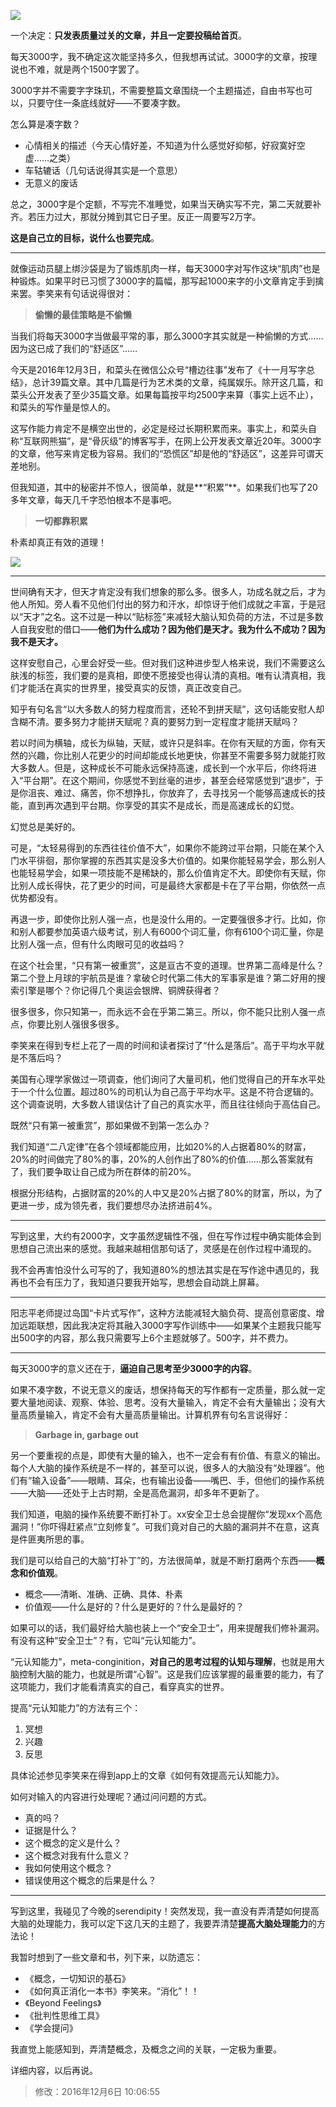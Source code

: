 


![](http://upload-images.jianshu.io/upload_images/197369-c84e365414e03d8d.jpg?imageMogr2/auto-orient/strip%7CimageView2/2/w/1240)


一个决定：**只发表质量过关的文章，并且一定要投稿给首页**。

每天3000字，我不确定这次能坚持多久，但我想再试试。3000字的文章，按理说也不难，就是两个1500字罢了。

3000字并不需要字字珠玑，不需要整篇文章围绕一个主题描述，自由书写也可以，只要守住一条底线就好——不要凑字数。

怎么算是凑字数？

- 心情相关的描述（今天心情好差，不知道为什么感觉好抑郁，好寂寞好空虚……之类）
- 车轱辘话（几句话说得其实是一个意思）
- 无意义的废话

总之，3000字是个定额，不写完不准睡觉，如果当天确实写不完，第二天就要补齐。若压力过大，那就分摊到其它日子里。反正一周要写2万字。

**这是自己立的目标，说什么也要完成**。

---

就像运动员腿上绑沙袋是为了锻炼肌肉一样，每天3000字对写作这块“肌肉”也是种锻炼。如果平时已习惯了3000字的篇幅，那写起1000来字的小文章肯定手到擒来罢。李笑来有句话说得很对：

> **偷懒的最佳策略是不偷懒**

当我们将每天3000字当做最平常的事，那么3000字其实就是一种偷懒的方式……因为这已成了我们的“舒适区”……

今天是2016年12月3日，和菜头在微信公众号“槽边往事”发布了《十一月写字总结》，总计39篇文章。其中几篇是行为艺术类的文章，纯属娱乐。除开这几篇，和菜头公开发表了至少35篇文章。如果每篇按平均2500字来算（事实上远不止），和菜头的写作量是惊人的。

这写作能力肯定不是横空出世的，必定是经过长期积累而来。事实上，和菜头自称“互联网熊猫”，是“骨灰级”的博客写手，在网上公开发表文章近20年。3000字的文章，他写来肯定极为容易。我们的“恐慌区”却是他的“舒适区”，这差异可谓天差地别。

但我知道，其中的秘密并不惊人，很简单，就是**“积累”**。如果我们也写了20多年文章，每天几千字恐怕根本不是事吧。

> **一切都靠积累**

朴素却真正有效的道理！



![](http://upload-images.jianshu.io/upload_images/197369-d7d075d6c88f03e0.jpg?imageMogr2/auto-orient/strip%7CimageView2/2/w/1240)

------

世间确有天才，但天才肯定没有我们想象的那么多。很多人，功成名就之后，才为他人所知。旁人看不见他们付出的努力和汗水，却惊讶于他们成就之丰富，于是冠以“天才”之名。这不过是一种以“贴标签”来减轻大脑认知负荷的方法，不过是多数人自我安慰的借口——**他们为什么成功？因为他们是天才。我为什么不成功？因为我不是天才。**

这样安慰自己，心里会好受一些。但对我们这种进步型人格来说，我们不需要这么肤浅的标签，我们要的是真相，即使不愿接受也得认清的真相。唯有认清真相，我们才能活在真实的世界里，接受真实的反馈，真正改变自己。

知乎有句名言“以大多数人的努力程度而言，还轮不到拼天赋”，这句话能安慰人却含糊不清。要多努力才能拼天赋呢？真的要努力到一定程度才能拼天赋吗？

若以时间为横轴，成长为纵轴，天赋，或许只是斜率。在你有天赋的方面，你有天然的兴趣，你比别人花更少的时间却能成长地更快，你甚至不需要多努力就能打败大多数人。但是，这种成长不可能永远保持高速，成长到一个水平后，你终将进入“平台期”。在这个期间，你感觉不到丝毫的进步，甚至会经常感觉到“退步”，于是你沮丧、难过、痛苦，你不想挣扎，你放弃了，去寻找另一个能够高速成长的技能，直到再次遇到平台期。你享受的其实不是成长，而是高速成长的幻觉。

幻觉总是美好的。

可是，“太轻易得到的东西往往价值不大”，如果你不能跨过平台期，只能在某个入门水平徘徊，那你掌握的东西其实是没多大价值的。如果你能轻易学会，那么别人也能轻易学会，如果一项技能不是稀缺的，那么价值肯定不大。即使你有天赋，你比别人成长得快，花了更少的时间，可是最终大家都是卡在了平台期，你依然一点优势都没有。

再退一步，即使你比别人强一点，也是没什么用的。一定要强很多才行。比如，你和别人都要参加英语六级考试，别人有6000个词汇量，你有6100个词汇量，你是比别人强一点，但有什么肉眼可见的收益吗？

在这个社会里，“只有第一被重赏”，这是亘古不变的道理。世界第二高峰是什么？第二个登上月球的宇航员是谁？拿破仑时代第二伟大的军事家是谁？第二好用的搜索引擎是哪个？你记得几个奥运会银牌、铜牌获得者？

很多很多，你只知第一，而永远不会在乎第二第三。所以，你不能只比别人强一点点，你要比别人强很多很多。

李笑来在得到专栏上花了一周的时间和读者探讨了“什么是落后”。高于平均水平就是不落后吗？

美国有心理学家做过一项调查，他们询问了大量司机，他们觉得自己的开车水平处于一个什么位置。超过80%的司机认为自己高于平均水平。这是不符合逻辑的。这个调查说明，大多数人错误估计了自己的真实水平，而且往往倾向于高估自己。

既然“只有第一被重赏”，那如果做不到第一怎么办？

我们知道“二八定律”在各个领域都能应用，比如20%的人占据着80%的财富，20%的时间做完了80%的事，20%的人创作出了80%的价值……那么答案就有了，我们要争取让自己成为所在群体的前20%。

根据分形结构，占据财富的20%的人中又是20%占据了80%的财富，所以，为了更进一步，成为领先者，我们要想尽办法挤进前4%。

------

写到这里，大约有2000字，文字虽然逻辑性不强，但在写作过程中确实能体会到思想自己流出来的感觉。我越来越相信那句话了，灵感是在创作过程中涌现的。

我不会再害怕没什么可写的了，我知道80%的想法其实是在写作途中遇见的，我再也不会有压力了，我知道只要我开始写，思想会自动跳上屏幕。

------

阳志平老师提过岛国“卡片式写作”，这种方法能减轻大脑负荷、提高创意密度、增加远距联想，因此我决定将其融入3000字写作训练中——如果某个主题我只能写出500字的内容，那么我只需要写上6个主题就够了。500字，并不费力。

------

每天3000字的意义还在于，**逼迫自己思考至少3000字的内容**。

如果不凑字数，不说无意义的废话，想保持每天的写作都有一定质量，那么就一定要大量地阅读、观察、体验、思考。没有大量输入，肯定不会有大量输出；没有大量高质量输入，肯定不会有大量高质量输出。计算机界有句名言说得好：

> **Garbage in, garbage out**

另一个要重视的点是，即使有大量的输入，也不一定会有有价值、有意义的输出。每个人大脑的操作系统是不一样的，甚至可以说，很多人的大脑没有“处理器”。他们有“输入设备”——眼睛、耳朵，也有输出设备——嘴巴、手，但他们的操作系统——大脑——还处于上古时期，全是高危漏洞，却多年不更新了。

我们知道，电脑的操作系统要不断打补丁。xx安全卫士总会提醒你“发现xx个高危漏洞！”你吓得赶紧点“立刻修复”。可我们竟对自己的大脑的漏洞并不在意，这真是件匪夷所思的事。

我们是可以给自己的大脑“打补丁”的，方法很简单，就是不断打磨两个东西——**概念和价值观**。

- 概念——清晰、准确、正确、具体、朴素
- 价值观——什么是好的？什么是更好的？什么是最好的？

如果可以的话，我们最好给大脑也装上一个“安全卫士”，用来提醒我们修补漏洞。有没有这种“安全卫士”？有，它叫“元认知能力”。

“元认知能力”，meta-conginition，**对自己的思考过程的认知与理解**，也就是用大脑控制大脑的能力，也就是所谓“心智”。这是我们应该掌握的最重要的能力，有了这项能力，我们才能看清真实的自己，看穿真实的世界。

提高“元认知能力”的方法有三个：

1. 冥想
2. 兴趣
3. 反思

具体论述参见李笑来在得到app上的文章《如何有效提高元认知能力》。

如何对输入的内容进行处理呢？通过问问题的方式。

- 真的吗？
- 证据是什么？
- 这个概念的定义是什么？
- 这个概念对我有什么意义？
- 我如何使用这个概念？
- 错误使用这个概念的后果是什么？

------

写到这里，我碰见了今晚的serendipity！突然发现，我一直没有弄清楚如何提高大脑的处理能力，我可以定下这几天的主题了，我要弄清楚**提高大脑处理能力**的方法论！

我暂时想到了一些文章和书，列下来，以防遗忘：

- 《概念，一切知识的基石》
- 《如何真正消化一本书》李笑来。“消化”！！
- 《Beyond Feelings》
- 《批判性思维工具》
- 《学会提问》

我直觉上能感知到，弄清楚概念，及概念之间的关联，一定极为重要。

详细内容，以后再说。

> 修改：2016年12月6日 10:06:55

